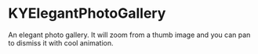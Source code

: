 # KYElegantPhotoGallery
An elegant photo gallery. It will zoom from a thumb image and you can pan to dismiss it with cool animation.
